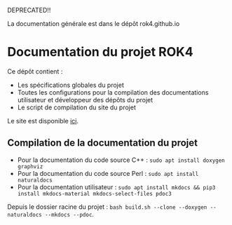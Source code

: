 DEPRECATED!!

La documentation générale est dans le dépôt rok4.github.io

# Documentation du projet ROK4

Ce dépôt contient : 

* Les spécifications globales du projet
* Toutes les configurations pour la compilation des documentations utilisateur et développeur des dépôts du projet
* Le script de compilation du site du projet

Le site est disponible [ici](https://rok4.github.io/documentation).

## Compilation de la documentation du projet

* Pour la documentation du code source C++ : `sudo apt install doxygen graphviz`
* Pour la documentation du code source Perl : `sudo apt install naturaldocs`
* Pour la documentation utilisateur : `sudo apt install mkdocs && pip3 install mkdocs-material mkdocs-select-files pdoc3`

Depuis le dossier racine du projet : `bash build.sh --clone --doxygen --naturaldocs --mkdocs --pdoc`.
